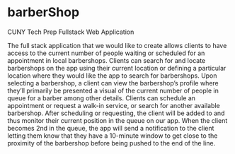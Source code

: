 # barberShop
CUNY Tech Prep Fullstack Web Application

The full stack application that we would like to create allows clients to have access to the current number of people waiting or scheduled for an appointment in local barbershops. Clients can search for and locate barbershops on the app using their current location or defining a particular location where they would like the app to search for barbershops. Upon selecting a barbershop, a client can view the barbershop’s profile where they’ll primarily be presented a visual of the current number of people in queue for a barber among other details. Clients can schedule an appointment or request a walk-in service, or search for another available barbershop. After scheduling or requesting, the client will be added to and thus monitor their current position in the queue on our app. When the client becomes 2nd in the queue, the app will send a notification to the client letting them know that they have a 10-minute window to get close to the proximity of the barbershop before being pushed to the end of the line.
